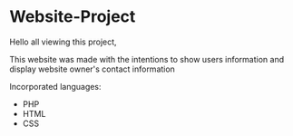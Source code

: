 ﻿# Website-Project
Hello all viewing this project, 

This website was made with the intentions to show users information and display website owner's contact information

Incorporated languages: 

- PHP
- HTML
- CSS
